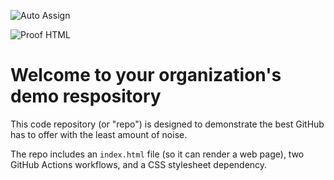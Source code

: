 ![Auto Assign](https://github.com/JPBourassaIII/demo-repository/actions/workflows/auto-assign.yml/badge.svg)

![Proof HTML](https://github.com/JPBourassaIII/demo-repository/actions/workflows/proof-html.yml/badge.svg)

# Welcome to your organization's demo respository
This code repository (or "repo") is designed to demonstrate the best GitHub has to offer with the least amount of noise.

The repo includes an `index.html` file (so it can render a web page), two GitHub Actions workflows, and a CSS stylesheet dependency.
